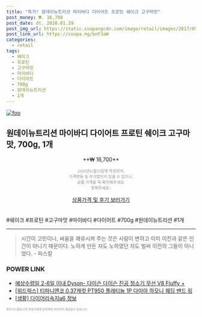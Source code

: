 ```yaml
--- 
title: "특가! 원데이뉴트리션 마이바디 다이어트 프로틴 쉐이크 고구마맛" 
post_money: ₩. 16,700 
post_date: dt. 2020.01.29 
post_img_url: https://static.coupangcdn.com/image/retail/images/2017/05/11/9/8/1cc10940-e5c8-4bc7-bb4a-52d8731cb4c7.jpg 
post_link_url: https://coupa.ng/bnF3aW 
categories: 
  - retail 
tags: 
  - 쉐이크 
  - 프로틴 
  - 고구마맛 
  - 마이바디 
  - 다이어트 
  - 700g 
  - 원데이뉴트리션 
  - 1개 
--- 
```

[![foo](https://static.coupangcdn.com/image/retail/images/2017/05/11/9/8/1cc10940-e5c8-4bc7-bb4a-52d8731cb4c7.jpg)](https://coupa.ng/bnF3aW) 

## 원데이뉴트리션 마이바디 다이어트 프로틴 쉐이크 고구마맛, 700g, 1개 
<p style="text-align: center;">**₩ 16,700**</p> 
<p style="text-align: center;"><span style="color: #898c8f; font-family: Georgia,Times,serif; font-size: 0.75em;">2020년01월29일에 작성되어, <br>가격변동 및 추가할인이 있을 수 있으니,<br> 상품 가격을 꼭!확인해주세요.<br>행복하세요~</span> 
</p>	 
<div markdown="0" style="text-align: center;"><a href="https://coupa.ng/bnF3aW" class="btn btn--success">상품가격 및 후기 보러가기</a></div> 
<br><br> 
  #쉐이크 #프로틴 #고구마맛 #마이바디 #다이어트 #700g #원데이뉴트리션 #1개 
<hr> 

> 시간이 고민이나, 싸움을 쾌유시켜 주는 것은 사람이 변하고 이미 이전과 같은 인간이 아니기 때문이다. 노하게 만든 자도 노하였던 자도 벌써 이전의 그들이 아니었다. - 파스칼 


### POWER LINK

* <a href="https://blog.naver.com/fasyy4321/221786028753" target="_blank">예상수령일 2-6일 이내 Dyson- 다이슨 다이슨 진공 청소기 무선 V8 Fluffy +</a>
* <a href="https://blog.naver.com/fasyy4321/221790319102" target="_blank">[위드럭스] 티파니앤코 0.37캐럿 PT950 플래티늄 1P 다이아 하모니 웨딩 밴드 링 </a>
* <a href="https://blog.naver.com/fasyy4321/221766117065" target="_blank"> [생활] 다이어리속지a6 정보 </a>

<span style="color: #898c8f; font-family: Georgia,Times,serif; font-size: 0.55em;">파트너스활동으로 작성자에게 일정액의 커미션이 제공될수 있습니다.</span> 
